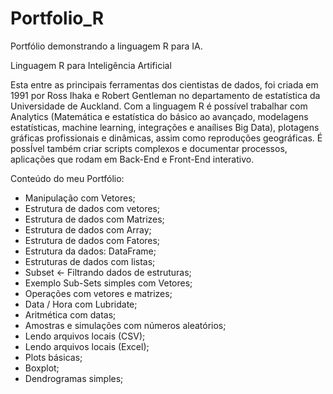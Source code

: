 # Portfolio_R
Portfólio demonstrando a linguagem R para IA.

Linguagem R para Inteligência Artificial

Esta entre as principais ferramentas dos cientistas de dados, foi criada em 1991 por Ross Ihaka e Robert Gentleman no departamento de estatística da Universidade de Auckland. Com a linguagem R é possível trabalhar com Analytics (Matemática e estatística do básico ao avançado, modelagens estatísticas, machine learning, integrações e anaílises Big Data), plotagens gráficas profissionais e dinâmicas, assim como reproduções geográficas. É possÍvel também criar scripts complexos e documentar processos, aplicações que rodam em Back-End e Front-End interativo.

Conteúdo do meu Portfólio:

- Manipulação com Vetores;
- Estrutura de dados com vetores;
- Estrutura de dados com Matrizes;
- Estrutura de dados com Array;
- Estrutura de dados com Fatores;
- Estrutura da dados: DataFrame;
- Estruturas de dados com listas;
- Subset <- Filtrando dados de estruturas;
- Exemplo Sub-Sets simples com Vetores;
- Operações com vetores e matrizes;
- Data / Hora com Lubridate;
- Aritmética com datas;
- Amostras e simulações com números aleatórios;
- Lendo arquivos locais (CSV);
- Lendo arquivos locais (Excel);
- Plots básicas;
- Boxplot;
- Dendrogramas simples;




